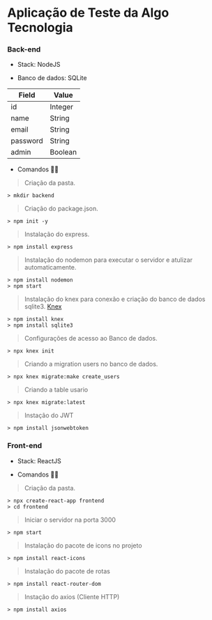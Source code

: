 # Aplicação de Teste da Algo Tecnologia
### Back-end
* Stack: NodeJS

* Banco de dados: SQLite

| Field    | Value   |
|----------|---------|
| id       | Integer |
| name     | String  |
| email    | String  |
| password | String  |
| admin    | Boolean |

* Comandos 👨‍💻
> Criação da pasta.
```
> mkdir backend
```
> Criação do package.json.
```
> npm init -y
```
> Instalação do express.
```
> npm install express
```
> Instalação do nodemon para executar o servidor e atulizar automaticamente.
```
> npm install nodemon
> npm start
```
> Instalação do knex para conexão e criação do banco de dados sqlite3.
[Knex](http://knexjs.org/)
```
> npm install knex
> npm install sqlite3
```
> Configurações de acesso ao Banco de dados.
```
> npx knex init
```
> Criando a migration users no banco de dados.
```
> npx knex migrate:make create_users
```
> Criando a table usario
```
> npx knex migrate:latest
```
> Instação do JWT
```
> npm install jsonwebtoken
```

### Front-end
* Stack: ReactJS

* Comandos 👨‍💻
> Criação da pasta.
```
> npx create-react-app frontend
> cd frontend
```
> Iniciar o servidor na porta 3000
```
> npm start
```
> Instalação do pacote de icons no projeto
```
> npm install react-icons
```
> Instalação do pacote de rotas
```
> npm install react-router-dom
```
> Instação do axios (Cliente HTTP)
```
> npm install axios
```